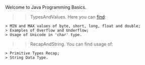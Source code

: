 Welcome to Java Programming Basics.

>> TypesAndValues. Here you can [find](https://github.com/vg-shamking/JavaBasics/blob/master/Programming/TypesAndValues/src/typesandvalues/TypesAndValues.java):

	> MIN and MAX values of byte, short, long, float and double;
	> Examples of Overflow and Underflow;
	> Usage of Unicode in 'char' type.

>> RecapAndString. You can find usage of:

	> Primitive Types Recap;
	> String Data Type.
